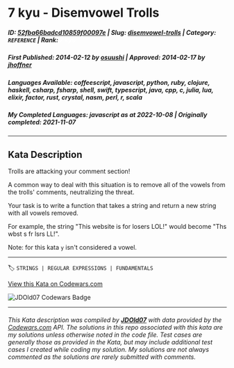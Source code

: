 # 7 kyu - Disemvowel Trolls

##### **ID**: [52fba66badcd10859f00097e](https://www.codewars.com/kata/52fba66badcd10859f00097e) | **Slug**: [disemvowel-trolls](https://www.codewars.com/kata/52fba66badcd10859f00097e) | **Category**: `REFERENCE` | **Rank**: <span style="color:white">7 kyu</span>

##### **First Published**: 2014-02-12 ***by*** [osuushi](https://www.codewars.com/users/osuushi) | **Approved**: 2014-02-17 ***by*** [jhoffner](https://www.codewars.com/users/jhoffner)

##### **Languages Available**: coffeescript, javascript, python, ruby, clojure, haskell, csharp, fsharp, shell, swift, typescript, java, cpp, c, julia, lua, elixir, factor, rust, crystal, nasm, perl, r, scala

##### **My Completed Languages**: javascript ***as at*** 2022-10-08 | **Originally completed**: 2021-11-07

---

## Kata Description


Trolls are attacking your comment section!



A common way to deal with this situation is to remove all of the vowels from the trolls' comments, neutralizing the threat.



Your task is to write a function that takes a string and return a new string with all vowels removed.



For example, the string "This website is for losers LOL!" would become "Ths wbst s fr lsrs LL!".



Note: for this kata `y` isn't considered a vowel.



---


🏷 `STRINGS | REGULAR EXPRESSIONS | FUNDAMENTALS`


[View this Kata on Codewars.com](https://www.codewars.com/kata/52fba66badcd10859f00097e)

![](https://www.codewars.com/users/jdold07/badges/large "JDOld07 Codewars Badge")

---

###### *This Kata description was compiled by [**JDOld07**](https://tpstech.dev) with data provided by the [Codewars.com](https://www.codewars.com) API.  The solutions in this repo associated with this kata are my solutions unless otherwise noted in the code file.  Test cases are generally those as provided in the Kata, but may include additional test cases I created while coding my solution.  My solutions are not always commented as the solutions are rarely submitted with comments.*

